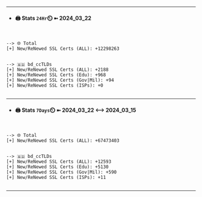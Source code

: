 

---
- #### 🖨️ **Stats** `24Hr`⏲️ ➼ 2024_03_22
```console


--> 🌐 Total
[+] New/ReNewed SSL Certs (ALL): +12298263


--> 🇧🇩 bd_ccTLDs
[+] New/ReNewed SSL Certs (ALL): +2188
[+] New/ReNewed SSL Certs (Edu): +968
[+] New/ReNewed SSL Certs (Gov|Mil): +94
[+] New/ReNewed SSL Certs (ISPs): +0


```

---
- #### 🖨️ **Stats** `7Days`⏲️ ➼ 2024_03_22 <--> 2024_03_15
```console


--> 🌐 Total
[+] New/ReNewed SSL Certs (ALL): +67473403


--> 🇧🇩 bd_ccTLDs
[+] New/ReNewed SSL Certs (ALL): +12593
[+] New/ReNewed SSL Certs (Edu): +5130
[+] New/ReNewed SSL Certs (Gov|Mil): +590
[+] New/ReNewed SSL Certs (ISPs): +11


```

---

